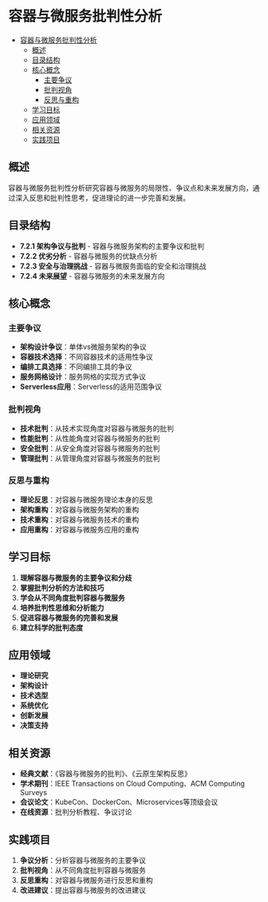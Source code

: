 # 容器与微服务批判性分析

<!-- TOC START -->

- [容器与微服务批判性分析](#容器与微服务批判性分析)
  - [概述](#概述)
  - [目录结构](#目录结构)
  - [核心概念](#核心概念)
    - [主要争议](#主要争议)
    - [批判视角](#批判视角)
    - [反思与重构](#反思与重构)
  - [学习目标](#学习目标)
  - [应用领域](#应用领域)
  - [相关资源](#相关资源)
  - [实践项目](#实践项目)

<!-- TOC END -->

## 概述

容器与微服务批判性分析研究容器与微服务的局限性、争议点和未来发展方向，通过深入反思和批判性思考，促进理论的进一步完善和发展。

## 目录结构

- **7.2.1 架构争议与批判** - 容器与微服务架构的主要争议和批判
- **7.2.2 优劣分析** - 容器与微服务的优缺点分析
- **7.2.3 安全与治理挑战** - 容器与微服务面临的安全和治理挑战
- **7.2.4 未来展望** - 容器与微服务的未来发展方向

## 核心概念

### 主要争议

- **架构设计争议**：单体vs微服务架构的争议
- **容器技术选择**：不同容器技术的适用性争议
- **编排工具选择**：不同编排工具的争议
- **服务网格设计**：服务网格的实现方式争议
- **Serverless应用**：Serverless的适用范围争议

### 批判视角

- **技术批判**：从技术实现角度对容器与微服务的批判
- **性能批判**：从性能角度对容器与微服务的批判
- **安全批判**：从安全角度对容器与微服务的批判
- **管理批判**：从管理角度对容器与微服务的批判

### 反思与重构

- **理论反思**：对容器与微服务理论本身的反思
- **架构重构**：对容器与微服务架构的重构
- **技术重构**：对容器与微服务技术的重构
- **应用重构**：对容器与微服务应用的重构

## 学习目标

1. **理解容器与微服务的主要争议和分歧**
2. **掌握批判分析的方法和技巧**
3. **学会从不同角度批判容器与微服务**
4. **培养批判性思维和分析能力**
5. **促进容器与微服务的完善和发展**
6. **建立科学的批判态度**

## 应用领域

- **理论研究**
- **架构设计**
- **技术选型**
- **系统优化**
- **创新发展**
- **决策支持**

## 相关资源

- **经典文献**：《容器与微服务的批判》、《云原生架构反思》
- **学术期刊**：IEEE Transactions on Cloud Computing、ACM Computing Surveys
- **会议论文**：KubeCon、DockerCon、Microservices等顶级会议
- **在线资源**：批判分析教程、争议讨论

## 实践项目

1. **争议分析**：分析容器与微服务的主要争议
2. **批判视角**：从不同角度批判容器与微服务
3. **反思重构**：对容器与微服务进行反思和重构
4. **改进建议**：提出容器与微服务的改进建议
